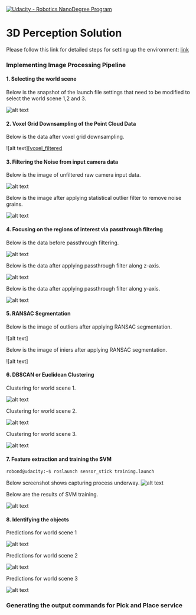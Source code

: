 [//]: # (Image References)
[selecting_the_scene]: ./images/selecting_the_scene.png
[unfiltered_input_data]: ./images/unfiltered_input_data.png
[filtered_input_data]: ./images/filtered_input_data.png
[voxel_filtered]: ./images/voxel_filtered_data.png
[before_passthrough]: ./images/before_passthrough_filter.png
[after_z_passthrough]: ./images/after_passthrough_z_axis.png
[after_y_passthrough]: ./images/after_passthrough_y_axis.png
[segmentation_and_clustering_1]: ./images/segmentation_and_clustering_1.png
[segmentation_and_clustering_2]: ./images/segmentation_and_clustering_2.png
[segmentation_and_clustering_3]: ./images/segmentation_and_clustering_3.png
[capturing_features]: ./images/capturing_features.jpg
[training_results]: ./images/training_results.png
[prediction_1]: ./images/prediction_1.png
[prediction_2]: ./images/prediction_2.png
[prediction_3]: ./images/prediction_3.png

[![Udacity - Robotics NanoDegree Program](https://s3-us-west-1.amazonaws.com/udacity-robotics/Extra+Images/RoboND_flag.png)](https://www.udacity.com/robotics)
# 3D Perception Solution
Please follow this link for detailed steps for setting up the environment: [link](https://github.com/udacity/RoboND-Perception-Project/blob/master/README.md)

### Implementing Image Processing Pipeline
#### 1. Selecting the world scene
Below is the snapshot of the launch file settings that need to be modified to select the world scene 1,2 and 3.

![alt text][selecting_the_scene]

#### 2. Voxel Grid Downsampling of the Point Cloud Data
Below is the data after voxel grid downsampling.

![alt text][[voxel_filtered]
#### 3. Filtering the Noise from input camera data
Below is the image of unfiltered raw camera input data.

![alt text][unfiltered_input_data]

Below is the image after applying statistical outlier filter to remove noise grains.

![alt text][filtered_input_data]

#### 4. Focusing on the regions of interest via passthrough filtering
Below is the data before passthrough filtering.

![alt text][before_passthrough]

Below is the data after applying passthrough filter along z-axis.

![alt text][after_z_passthrough]

Below is the data after applying passthrough filter along y-axis.

![alt text][after_y_passthrough]

#### 5. RANSAC Segmentation
Below is the image of outliers after applying RANSAC segmentation.

![alt text]

Below is the image of iniers after applying RANSAC segmentation.

![alt text]

#### 6. DBSCAN or Euclidean Clustering
Clustering for world scene 1.

![alt text][segmentation_and_clustering_1]

Clustering for world scene 2.

![alt text][segmentation_and_clustering_2]

Clustering for world scene 3.

![alt text][segmentation_and_clustering_3]

#### 7. Feature extraction and training the SVM
```bash
robond@udacity:~$ roslaunch sensor_stick training.launch
```

Below screenshot shows capturing process underway.
![alt text][capturing_features]

Below are the results of SVM training.

![alt text][training_results]

#### 8. Identifying the objects
Predictions for world scene 1

![alt text][prediction_1]

Predictions for world scene 2

![alt text][prediction_2]

Predictions for world scene 3

![alt text][prediction_3]

### Generating the output commands for Pick and Place service
